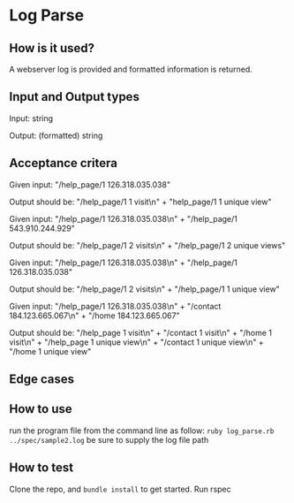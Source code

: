 # Log Parse

## How is it used?

A webserver log is provided and formatted information is returned.

## Input and Output types

Input: string

Output: (formatted) string

## Acceptance critera

Given input:
  "/help_page/1 126.318.035.038"

Output should be:
  "/help_page/1 1 visit\n" +
  "help_page/1 1 unique view"

Given input:
  "/help_page/1 126.318.035.038\n" +
  "/help_page/1 543.910.244.929"

Output should be:
  "/help_page/1 2 visits\n" +
  "/help_page/1 2 unique views"

Given input:
  "/help_page/1 126.318.035.038\n" +
  "/help_page/1 126.318.035.038"

Output should be:
  "/help_page/1 2 visits\n" +
  "/help_page/1 1 unique view"

Given input:
  "/help_page/1 126.318.035.038\n" +
  "/contact 184.123.665.067\n" +
  "/home 184.123.665.067"

Output should be:
  "/help_page 1 visit\n" +
  "/contact 1 visit\n" +
  "/home 1 visit\n" +
  "/help_page 1 unique view\n" +
  "/contact 1 unique view\n" +
  "/home 1 unique view"

## Edge cases



## How to use

run the program file from the command line as follow:
`ruby log_parse.rb ../spec/sample2.log`
be sure to supply the log file path

## How to test

Clone the repo, and `bundle install` to get started.
Run rspec
